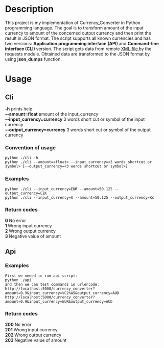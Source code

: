 # Description
This project is my implementation of Currency_Converter in Python programming language. The goal is to transform amount of the input currency 
to amount of the concerned output currency and then print the result in JSON format. The script supports all known currencies and has two versions: <strong>Application programming interface (API) </strong> and <strong>Command-line interface (CLI) </strong> version. The script gets data from remote <a href="http://www.ecb.int/stats/eurofxref/eurofxref-daily.xml">XML file </a> by the requests module. Obtained data are transformed
to the JSON format by using <strong>json_dumps</strong> function.

# Usage
## Cli
<strong>-h</strong> prints help <br>
<strong>--amount=float</strong> amount of the input_currency<br>
<strong>--input_currency=currency</strong> 3 words short cut or symbol of the input currency <br>
<strong>--output_currency=currency</strong> 3 words short cut or symbol of the output currency 

### Convention of usage
    python ./cli -h 
    python ./cli --amount=<float> --input_currency=<3 words shortcut or symbol> [--output_currency=<3 words shortcut or symbol>]

### Examples
    python ./cli --input_currency=EUR --amount=50.125 --output_currency=CZK 
    python ./cli --input_currency=$ --amount=50.125 --output_currency=Kč

### Return codes
<strong> 0 </strong> No error <br>
<strong> 1 </strong> Wrong input currency <br>
<strong> 2 </strong> Wrong output currency <br>
<strong> 3 </strong> Negative value of amount 

## Api

### Examples
    First we neeed to run api script: 
    python ./api 
    and then we can test commands in urlencode: 
    http://localhost:5000/currency_converter?amount=0.9&input_currency=%C2%A5&output_currency=AUD 
    http://localhost:5000/currency_converter?amount=0.9&input_currency=EUR&output_currency=AUD

### Return codes
<strong> 200 </strong> No error <br>
<strong> 201 </strong> Wrong input currency <br>
<strong> 202 </strong> Wrong output currency <br>
<strong> 203 </strong> Negative value of amount 






